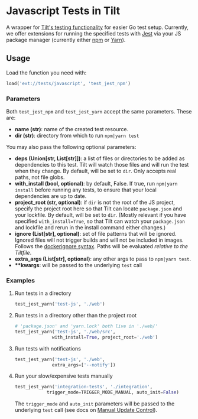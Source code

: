 # Javascript Tests in Tilt

A wrapper for [Tilt's testing functionality](https://docs.tilt.dev/tests_in_tilt.html) for easier Go test setup. Currently, we offer extensions for running the specified tests with [Jest](https://jestjs.io/) via your JS package manager (currently either [npm](https://www.npmjs.com/) or [Yarn](https://yarnpkg.com/)).

## Usage
Load the function you need with:
```python
load('ext://tests/javascript', 'test_jest_npm')
```

### Parameters
Both `test_jest_npm` and `test_jest_yarn` accept the same parameters. These are:
* **name (str)**: name of the created test resource.
* **dir (str)**: directory from which to run `npm|yarn test`

You may also pass the following optional parameters:
* **deps (Union[str, List[str]])**: a list of files or directories to be added as dependencies to this test. Tilt will watch those files and will run the test when they change. By default, will be set to `dir`. Only accepts real paths, not file globs.
* **with_install (bool, optional)**: by default, False. If true, run `npm|yarn install` before running any tests, to ensure that your local dependencies are up to date.
* **project_root (str, optional)**: if `dir` is not the root of the JS project, specify the project root here so that Tilt can locate `package.json` and your lockfile. By default, will be set to `dir`. (Mostly relevant if you have specified `with_install=True`, so that Tilt can watch your `package.json` and lockfile and rerun in the install command either changes.)
* **ignore (List[str], optional)**: set of file patterns that will be ignored. Ignored files will not trigger builds and will not be included in images. Follows the [dockerignore syntax](https://docs.docker.com/engine/reference/builder/#dockerignore-file). Paths will be evaluated _relative to the Tiltfile_.
* **extra_args (List[str], optional)**: any other args to pass to `npm|yarn test`.
* **\*\*kwargs**: will be passed to the underlying `test` call

### Examples
1. Run tests in a directory
    ```python
   test_jest_yarn('test-js', './web')
    ```

2. Run tests in a directory other than the project root
    ```python
   # 'package.json' and 'yarn.lock' both live in './web/'
   test_jest_yarn('test-js', './web/src',
                  with_install=True, project_root='./web')
    ```

3. Run tests with notifications
    ```python
   test_jest_yarn('test-js', './web',
                  extra_args=['--notify'])
    ```

4. Run your slow/expensive tests manually
    ```python
    test_jest_yarn('integration-tests', './integration',
                trigger_mode=TRIGGER_MODE_MANUAL, auto_init=False)
    ```
   The `trigger_mode` and `auto_init` parameters will be passed to the underlying `test` call (see docs on [Manual Update Control](https://docs.tilt.dev/manual_update_control.html)).
